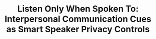 ---
title: "Listen Only When Spoken To: Interpersonal Communication Cues as Smart Speaker Privacy Controls"
authors: Abraham Mhaidli, Manikandan Kandadai Venkatesh, Yixin Zou, Florian Schaub
venue: Proceedings on Privacy Enhancing Technologies (PoPets)
weblink: https://content.sciendo.com/view/journals/popets/2020/2/article-p251.xml
writtenyear: 2020
tags: [publication]
category: publication
---